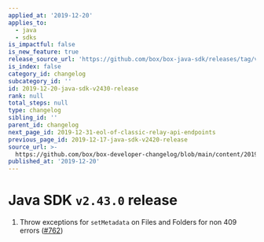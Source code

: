 ```yaml
---
applied_at: '2019-12-20'
applies_to:
  - java
  - sdks
is_impactful: false
is_new_feature: true
release_source_url: 'https://github.com/box/box-java-sdk/releases/tag/v2.43.0'
is_index: false
category_id: changelog
subcategory_id: ''
id: 2019-12-20-java-sdk-v2430-release
rank: null
total_steps: null
type: changelog
sibling_id: ''
parent_id: changelog
next_page_id: 2019-12-31-eol-of-classic-relay-api-endpoints
previous_page_id: 2019-12-17-java-sdk-v2420-release
source_url: >-
  https://github.com/box/box-developer-changelog/blob/main/content/2019/12-20-java-sdk-v2430-release.md
published_at: '2019-12-20'
---
```

# Java SDK `v2.43.0` release

1. Throw exceptions for `setMetadata` on Files and Folders for non 409 errors ([#762](https://github.com/box/box-java-sdk/pull/762))